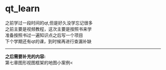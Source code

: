 # qt_learn

 之前学过一段时间的qt,但是好久没学忘记很多<br/>
 之前主要是视频教程，这次主要是按照书来学<br/>
 准备按照书过一遍知识点之后写一个项目<br/>
 下个学期还有qt的课，到时候再进行查漏补缺<br/>
 
--------
 **之后需要补充的内容:**<br/>
 第七章图形视图框架的地图小案例<<br/>
 
